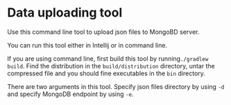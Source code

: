 # Data uploading tool
Use this command line tool to upload json files to MongoBD server.

You can run this tool either in Intellij or in command line. 

If you are using command line, first build this tool by running`./gradlew build`. 
Find the distribution in the `build/distribution` directory, untar the compressed file and
you should fine executables in the `bin` directory.

There are two arguments in this tool. Specify json files directory by using `-d` and specify MongoDB endpoint by using `-e`.